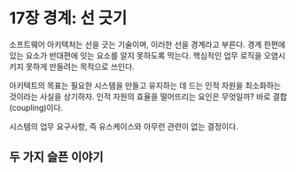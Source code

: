 # 17장 경계: 선 긋기

소프트웨어 아키텍처는 선을 긋는 기술이며, 이러한 선을 경계라고 부른다. 경계 한편에 있는 요소가 반대편에 잇는 요소를 알지 못하도록 막는다. 핵심적인 업무 로직을 오염시키지 못하게 만들려는 목적으로 쓰인다.

아키텍트의 목표는 필요한 시스템을 만들고 유지하는 데 드는 인적 자원을 최소화하는 것이라는 사실을 상기하자. 인적 자원의 효율을 떨어뜨리는 요인은 무엇일까? 바로 결합(coupling)이다. 

시스템의 업무 요구사항, 즉 유스케이스와 아무런 관련이 없는 결정이다. 



## 두 가지 슬픈 이야기

